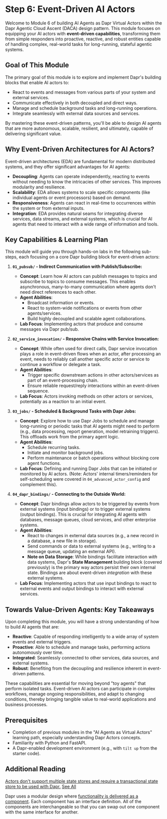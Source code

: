 # Step 6: Event-Driven AI Actors

Welcome to Module 6 of building AI Agents as Dapr Virtual Actors within the Dapr Agentic Cloud Ascent (DACA) design pattern. This module focuses on equipping your AI actors with **event-driven capabilities**, transforming them from simple responders into proactive, reactive, and robust entities capable of handling complex, real-world tasks for long-running, stateful agentic systems.

## Goal of This Module

The primary goal of this module is to explore and implement Dapr's building blocks that enable AI actors to:

- React to events and messages from various parts of your system and external services.
- Communicate effectively in both decoupled and direct ways.
- Manage and schedule background tasks and long-running operations.
- Integrate seamlessly with external data sources and services.

By mastering these event-driven patterns, you'll be able to design AI agents that are more autonomous, scalable, resilient, and ultimately, capable of delivering significant value.

## Why Event-Driven Architectures for AI Actors?

Event-driven architectures (EDA) are fundamental for modern distributed systems, and they offer significant advantages for AI agents:

- **Decoupling**: Agents can operate independently, reacting to events without needing to know the intricacies of other services. This improves modularity and resilience.
- **Scalability**: EDA allows systems to scale specific components (like individual agents or event processors) based on demand.
- **Responsiveness**: Agents can react in real-time to occurrences within the system or from external inputs.
- **Integration**: EDA provides natural seams for integrating diverse services, data streams, and external systems, which is crucial for AI agents that need to interact with a wide range of information and tools.

## Key Capabilities & Learning Plan

This module will guide you through hands-on labs in the following sub-steps, each focusing on a core Dapr building block for event-driven actors:

1.  **`01_pubsub/` - Indirect Communication with Publish/Subscribe:**

    - **Concept**: Learn how AI actors can publish messages to topics and subscribe to topics to consume messages. This enables asynchronous, many-to-many communication where agents don't need direct references to each other.
    - **Agent Abilities**:
      - Broadcast information or events.
      - React to system-wide notifications or events from other agents/services.
      - Build highly decoupled and scalable agent collaborations.
    - **Lab Focus**: Implementing actors that produce and consume messages via Dapr pub/sub.

2.  **`02_service_invocation/` - Responsive Chains with Service Invocation:**

    - **Concept**: While often used for direct calls, Dapr service invocation plays a role in event-driven flows when an actor, after processing an event, needs to reliably call another specific actor or service to continue a workflow or delegate a task.
    - **Agent Abilities**:
      - Trigger specific downstream actions in other actors/services as part of an event-processing chain.
      - Ensure reliable request/reply interactions within an event-driven sequence.
    - **Lab Focus**: Actors invoking methods on other actors or services, potentially as a reaction to an initial event.

3.  **`03_jobs/` - Scheduled & Background Tasks with Dapr Jobs:**

    - **Concept**: Explore how to use Dapr Jobs to schedule and manage long-running or periodic tasks that AI agents might need to perform (e.g., data processing, report generation, model retraining triggers). This offloads work from the primary agent logic.
    - **Agent Abilities**:
      - Schedule recurring tasks.
      - Initiate and monitor background jobs.
      - Perform maintenance or batch operations without blocking core agent functions.
    - **Lab Focus**: Defining and running Dapr Jobs that can be initiated or monitored by AI actors. (Note: Actors' internal timers/reminders for self-scheduling were covered in `04_advanced_actor_config` and complement this).

4.  **`04_dapr_bindings/` - Connecting to the Outside World:**
    - **Concept**: Dapr bindings allow actors to be triggered by events from external systems (input bindings) or to trigger external systems (output bindings). This is crucial for integrating AI agents with databases, message queues, cloud services, and other enterprise systems.
    - **Agent Abilities**:
      - React to changes in external data sources (e.g., a new record in a database, a new file in storage).
      - Send commands or data to external systems (e.g., writing to a message queue, updating an external API).
      - **Note on Data Storage**: While bindings facilitate interaction _with_ data systems, Dapr's **State Management** building block (covered previously) is the primary way actors persist their own internal state. Bindings are about event-driven _integration_ with these external systems.
    - **Lab Focus**: Implementing actors that use input bindings to react to external events and output bindings to interact with external services.

## Towards Value-Driven Agents: Key Takeaways

Upon completing this module, you will have a strong understanding of how to build AI agents that are:

- **Reactive**: Capable of responding intelligently to a wide array of system events and external triggers.
- **Proactive**: Able to schedule and manage tasks, performing actions autonomously over time.
- **Integrated**: Seamlessly connected to other services, data sources, and external systems.
- **Robust**: Benefiting from the decoupling and resilience inherent in event-driven patterns.

These capabilities are essential for moving beyond "toy agents" that perform isolated tasks. Event-driven AI actors can participate in complex workflows, manage ongoing responsibilities, and adapt to changing conditions, thereby bringing tangible value to real-world applications and business processes.

## Prerequisites

- Completion of previous modules in the "AI Agents as Virtual Actors" learning path, especially understanding Dapr Actors concepts.
- Familiarity with Python and FastAPI.
- A Dapr-enabled development environment (e.g., with `tilt up` from the starter code).

## Additional Reading

[Actors don't support multiple state stores and require a transactional state store to be used with Dapr.](https://docs.dapr.io/reference/api/state_api/#configuring-state-store-for-actors) [See All](https://docs.dapr.io/reference/components-reference/supported-state-stores/)

Dapr uses a modular design where [functionality is delivered as a component](https://docs.dapr.io/concepts/components-concept/). Each component has an interface definition. All of the components are interchangeable so that you can swap out one component with the same interface for another.
